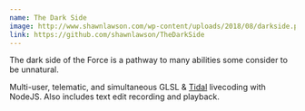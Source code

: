 ```yaml
---
name: The Dark Side
image: http://www.shawnlawson.com/wp-content/uploads/2018/08/darkside.png
link: https://github.com/shawnlawson/TheDarkSide
---
```


The dark side of the Force is a pathway to many abilities some consider to be unnatural.

Multi-user, telematic, and simultaneous GLSL & [Tidal](https://tidalcycles.org) livecoding with NodeJS. Also includes text edit recording and playback.